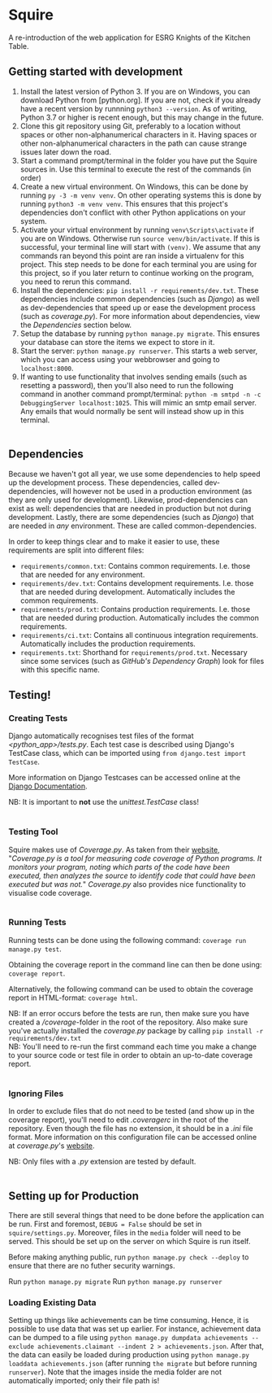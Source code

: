 # Squire
A re-introduction of the web application for ESRG Knights of the Kitchen Table.

## Getting started with development

1. Install the latest version of Python 3. If you are on Windows, you can download Python from [python.org]. If you are not, check if you already have a recent version by runnning `python3 --version`. As of writing, Python 3.7 or higher is recent enough, but this may change in the future.
1. Clone this git repository using Git, preferably to a location without spaces or other non-alphanumerical characters in it. Having spaces or other non-alphanumerical characters in the path can cause strange issues later down the road.
1. Start a command prompt/terminal in the folder you have put the Squire sources in. Use this terminal to execute the rest of the commands (in order)
1. Create a new virtual environment. On Windows, this can be done by running `py -3 -m venv venv`. On other operating systems this is done by running `python3 -m venv venv`. This ensures that this project's dependencies don't conflict with other Python applications on your system.
1. Activate your virtual environment by running `venv\Scripts\activate` if you are on Windows. Otherwise run `source venv/bin/activate`. If this is successful, your terminal line will start with `(venv)`. We assume that any commands ran beyond this point are ran inside a virtualenv for this project. This step needs to be done for each terminal you are using for this project, so if you later return to continue working on the program, you need to rerun this command.
1. Install the dependencies: `pip install -r requirements/dev.txt`. These dependencies include common dependencies (such as *Django*) as well as dev-dependencies that speed up or ease the development process (such as *coverage.py*). For more information about dependencies, view the *Dependencies* section below.
1. Setup the database by running `python manage.py migrate`. This ensures your database can store the items we expect to store in it.
1. Start the server: `python manage.py runserver`. This starts a web server, which you can access using your webbrowser and going to `localhost:8000`.
1. If wanting to use functionality that involves sending emails (such as resetting a password), then you'll also need to run the following command in another command prompt/terminal: `python -m smtpd -n -c DebuggingServer localhost:1025`. This will mimic an smtp email server. Any emails that would normally be sent will instead show up in this terminal.
<br/><br/>

## Dependencies
Because we haven't got all year, we use some dependencies to help speed up the development process. These dependencies, called dev-dependencies, will however not be used in a production environment (as they are only used for development). Likewise, prod-dependencies can exist as well: dependencies that are needed in production but not during development. Lastly, there are some dependencies (such as *Django*) that are needed in *any* environment. These are called common-dependencies.

In order to keep things clear and to make it easier to use, these requirements are split into different files:
- `requirements/common.txt`: Contains common requirements. I.e. those that are needed for any environment.
- `requirements/dev.txt`: Contains development requirements. I.e. those that are needed during development. Automatically includes the common requirements.
- `requirements/prod.txt`: Contains production requirements. I.e. those that are needed during production. Automatically includes the common requirements.
- `requirements/ci.txt`: Contains all continuous integration requirements. Automatically includes the production requirements.
- `requirements.txt`: Shorthand for `requirements/prod.txt`. Necessary since some services (such as *GitHub's Dependency Graph*) look for files with this specific name.

## Testing!
### Creating Tests
Django automatically recognises test files of the format *<python_app>/tests.py*. Each test case is described using Django's TestCase class, which can be imported using `from django.test import TestCase`.

More information on Django Testcases can be accessed online at the [Django Documentation](https://docs.djangoproject.com/en/2.2/topics/testing/).

NB: It is important to **not** use the *unittest.TestCase* class!
<br/><br/>

### Testing Tool
Squire makes use of *Coverage.py*. As taken from their [website](https://coverage.readthedocs.io/en/v4.5.x/), "*Coverage.py is a tool for measuring code coverage of Python programs. It monitors your program, noting which parts of the code have been executed, then analyzes the source to identify code that could have been executed but was not.*"
*Coverage.py* also provides nice functionality to visualise code coverage.
<br/><br/>

### Running Tests
Running tests can be done using the following command:
```coverage run manage.py test```.

Obtaining the coverage report in the command line can then be done using:
```coverage report```.

Alternatively, the following command can be used to obtain the coverage report in HTML-format:
```coverage html```.

NB: If an error occurs before the tests are run, then make sure you have created a */coverage*-folder in the root of the repository. Also make sure you've actually installed the *coverage.py* package by calling `pip install -r requirements/dev.txt`\
NB: You'll need to re-run the first command each time you make a change to your source code or test file in order to obtain an up-to-date coverage report.
<br/><br/>


### Ignoring Files
In order to exclude files that do not need to be tested (and show up in the coverage report), you'll need to edit *.coveragerc* in the root of the repository. Even though the file has no extension, it should be in a *.ini* file format. More information on this configuration file can be accessed online at *coverage.py*'s [website](https://coverage.readthedocs.io/en/v4.5.x/config.html).

NB: Only files with a *.py* extension are tested by default.
<br/><br/>

## Setting up for Production
There are still several things that need to be done before the application can be run. First and foremost, `DEBUG = False` should be set in `squire/settings.py`.
Moreover, files in the `media` folder will need to be served. This should be set up on the server on which Squire is run itself.

Before making anything public, run `python manage.py check --deploy` to ensure that there are no futher security warnings.

Run `python manage.py migrate`
Run `python manage.py runserver`

### Loading Existing Data
Setting up things like achievements can be time consuming. Hence, it is possible to use data that was set up earlier. For instance, achievement data can be dumped to a file using `python manage.py dumpdata achievements --exclude achievements.claimant --indent 2 > achievements.json`.
After that, the data can easily be loaded during production using `python manage.py loaddata achievements.json` (after running `the migrate` but before running `runserver`). Note that the images inside the media folder are not automatically imported; only their file path is!

